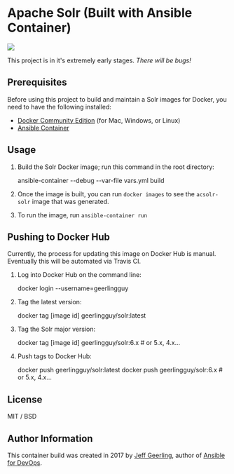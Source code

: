# Apache Solr (Built with Ansible Container)

[![](https://images.microbadger.com/badges/image/geerlingguy/solr.svg)](https://microbadger.com/images/geerlingguy/solr "Get your own image badge on microbadger.com")

This project is in it's extremely early stages. _There will be bugs!_

## Prerequisites

Before using this project to build and maintain a Solr images for Docker, you need to have the following installed:

  - [Docker Community Edition](https://docs.docker.com/engine/installation/) (for Mac, Windows, or Linux)
  - [Ansible Container](https://docs.ansible.com/ansible-container/installation.html)

## Usage

  1. Build the Solr Docker image; run this command in the root directory:

      ansible-container --debug --var-file vars.yml build

  1. Once the image is built, you can run `docker images` to see the `acsolr-solr` image that was generated.
  1. To run the image, run `ansible-container run`

## Pushing to Docker Hub

Currently, the process for updating this image on Docker Hub is manual. Eventually this will be automated via Travis CI.

  1. Log into Docker Hub on the command line:

      docker login --username=geerlingguy

  1. Tag the latest version:

      docker tag [image id] geerlingguy/solr:latest

  1. Tag the Solr major version:

      docker tag [image id] geerlingguy/solr:6.x # or 5.x, 4.x...

  1. Push tags to Docker Hub:

      docker push geerlingguy/solr:latest
      docker push geerlingguy/solr:6.x # or 5.x, 4.x...


## License

MIT / BSD

## Author Information

This container build was created in 2017 by [Jeff Geerling](https://www.jeffgeerling.com/), author of [Ansible for DevOps](https://www.ansiblefordevops.com/).
